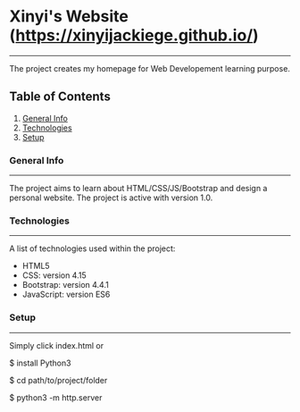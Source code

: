 # Xinyi's Website (https://xinyijackiege.github.io/)
***
The project creates my homepage for Web Developement learning purpose.

## Table of Contents
1. [General Info](#general-info)
2. [Technologies](#technologies)
3. [Setup](#Setup)

### General Info
***
The project aims to learn about HTML/CSS/JS/Bootstrap and design a personal website. The project is active with version 1.0.

### Technologies
***
A list of technologies used within the project:
* HTML5
* CSS: version 4.15
* Bootstrap: version 4.4.1
* JavaScript: version ES6

### Setup
***
Simply click index.html or

$ install Python3

$ cd path/to/project/folder

$ python3 -m http.server

